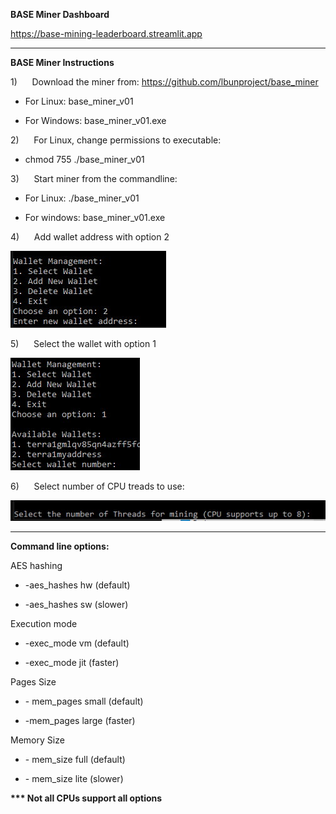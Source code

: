 **BASE Miner Dashboard**

https://base-mining-leaderboard.streamlit.app

---

**BASE Miner Instructions**

1)      Download the miner from: https://github.com/lbunproject/base_miner

-   For Linux: base\_miner\_v01

-   For Windows: base\_miner\_v01.exe

2)      For Linux, change permissions to executable:

-   chmod 755 ./base\_miner\_v01

3)      Start miner from the commandline:

-   For Linux: ./base\_miner\_v01

-   For windows: base\_miner\_v01.exe

4)      Add wallet address with option 2

![](/images/add.jpg)

5)      Select the wallet with option 1

![](/images/select.jpg)

6)      Select number of CPU treads to use:  

![](/images/threads.jpg)

---

**Command line options:** 

AES hashing

-   \-aes\_hashes hw (default)

-   \-aes\_hashes sw (slower)

Execution mode

-   \-exec\_mode vm (default)

-   \-exec\_mode jit (faster)

Pages Size

-   \- mem\_pages small (default)

-   \-mem\_pages large (faster)

Memory Size

-   \- mem\_size full (default)

- \- mem\_size lite (slower)

**\*\*\* Not all CPUs support all options**